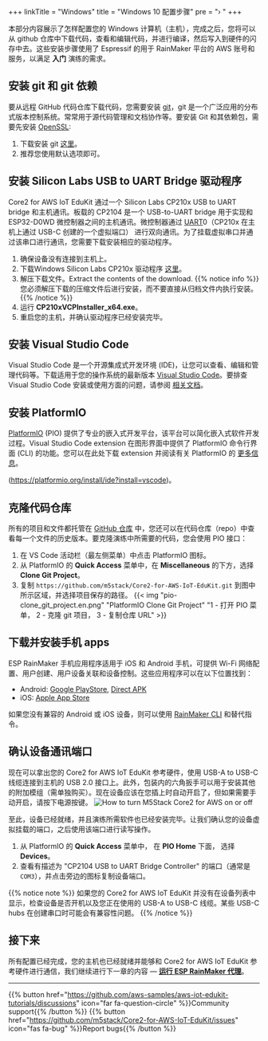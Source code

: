 +++
linkTitle = "Windows"
title = "Windows 10 配置步骤"
pre = "› "
+++

本部分内容展示了怎样配置您的 Windows 计算机（主机），完成之后，您将可以从 github 仓库中下载代码，查看和编辑代码，并进行编译，然后写入到硬件的闪存中去。这些安装步骤使用了 Espressif 的用于 RainMaker 平台的 AWS 账号和服务，以满足 **入门** 演练的需求。

## 安装 git 和 git 依赖
要从远程 GitHub 代码仓库下载代码，您需要安装 [git](https://git-scm.com/book/en/v2/Getting-Started-What-is-Git%3F)，git 是一个广泛应用的分布式版本控制系统。常常用于源代码管理和文档协作等。要安装 Git 和其依赖包，需要先安装 [OpenSSL](https://www.openssl.org/):
1) 下载安装 git [这里](https://git-scm.com/download/win)。
2) 推荐您使用默认选项即可。

## 安装 Silicon Labs USB to UART Bridge 驱动程序
Core2 for AWS IoT EduKit 通过一个 Silicon Labs CP210x USB to UART bridge 和主机通讯。板载的 CP2104 是一个 USB-to-UART bridge 用于实现和 ESP32-D0WD 微控制器之间的主机通讯。微控制器通过 [UART](https://docs.espressif.com/projects/esp-idf/en/latest/esp32/api-reference/peripherals/uart.html)0（CP210x 在主机上通过 USB-C 创建的一个虚拟端口） 进行双向通讯。为了挂载虚拟串口并通过该串口进行通讯，您需要下载安装相应的驱动程序。
1) 确保设备没有连接到主机上。
2) 下载Windows Silicon Labs CP210x 驱动程序 [这里](https://www.silabs.com/documents/public/software/CP210x_VCP_Windows.zip)。
3) 解压下载文件。Extract the contents of the download.
   {{% notice info %}}
   您必须解压下载的压缩文件后进行安装，而不要直接从归档文件内执行安装。
   {{% /notice %}} 
4) 运行 **CP210xVCPInstaller_x64.exe**。
5) 重启您的主机，并确认驱动程序已经安装完毕。

## 安装 Visual Studio Code 
Visual Studio Code 是一个开源集成式开发环境 (IDE)，让您可以查看、编辑和管理代码等。下载适用于您的操作系统的最新版本 [Visual Studio Code](https://code.visualstudio.com/)。要排查 Visual Studio Code 安装或使用方面的问题，请参阅 [相关文档](https://code.visualstudio.com/docs/setup/setup-overview)。

## 安装 PlatformIO
[PlatformIO](https://marketplace.visualstudio.com/items?itemName=platformio.platformio-ide) (PIO)  提供了专业的嵌入式开发平台，该平台可以简化嵌入式软件开发过程。Visual Studio Code extension 在图形界面中提供了 PlatformIO 命令行界面 (CLI) 的功能。您可以在此处下载 extension 并阅读有关 PlatformIO 的 [更多信息](https://platformio.org/install/ide?install=vscode)。

(https://platformio.org/install/ide?install=vscode)。

## 克隆代码仓库
所有的项目和文件都托管在 [GitHub 仓库](https://docs.github.com/en/github/creating-cloning-and-archiving-repositories/about-repositories) 中，您还可以在代码仓库（repo）中查看每一个文件的历史版本。要克隆演练中所需要的代码，您会使用 PIO 接口：
1) 在 VS Code 活动栏（最左侧菜单）中点击 PlatformIO 图标。
2) 从 PlatformIO 的 **Quick Access** 菜单中，在 **Miscellaneous** 的下方，选择 **Clone Git Project**。
3) 复制 `https://github.com/m5stack/Core2-for-AWS-IoT-EduKit.git` 到图中所示区域，并选择项目保存的路径。
{{< img "pio-clone_git_project.en.png" "PlatformIO Clone Git Project" "1 -  打开 PIO 菜单， 2 - 克隆 git 项目， 3 - 复制仓库 URL" >}}

## 下载并安装手机 apps
ESP RainMaker 手机应用程序适用于 iOS 和 Android 手机，可提供 Wi-Fi 网络配置、用户创建、用户设备关联和设备控制。这些应用程序可以在以下位置找到：
* Android: [Google PlayStore](https://play.google.com/store/apps/details?id=com.espressif.rainmaker), [Direct APK](https://github.com/espressif/esp-rainmaker-android/releases)
* iOS: [Apple App Store](https://apps.apple.com/app/esp-rainmaker/id1497491540)

如果您没有兼容的 Android 或 iOS 设备，则可以使用 [RainMaker CLI](https://rainmaker.espressif.com/docs/cli-setup.html) 和替代指令。

## 确认设备通讯端口
现在可以拿出您的 Core2 for AWS IoT EduKit 参考硬件，使用 USB-A to USB-C 线缆连接到主机的 USB 2.0 接口上。此外，包装内的六角扳手可以用于安装其他的附加模组（需单独购买）。现在设备应该在您插上时自动开启了，但如果需要手动开启，请按下电源按键。
![How to turn M5Stack Core2 for AWS on or off](windows/core2foraws_power_on_off.jpg?width=500px&classes=shadow)

至此，设备已经就绪，并且演练所需软件也已经安装完毕。让我们确认您的设备虚拟挂载的端口，之后使用该端口进行读写操作。
1) 从 PlatformIO 的 **Quick Access** 菜单中， 在 **PIO Home** 下面， 选择 **Devices**。
2) 查看有描述为 "CP2104 USB to UART Bridge Controller" 的端口（通常是 `COM3`），并点击旁边的图标复制设备端口。

{{% notice note %}}
如果您的 Core2 for AWS IoT EduKit 并没有在设备列表中显示，检查设备是否开机以及您正在使用的 USB-A to USB-C 线缆。某些 USB-C hubs 在创建串口时可能会有兼容性问题。
{{% /notice %}}

## 接下来
所有配置已经完成，您的主机也已经就绪并能够和 Core2 for AWS IoT EduKit 参考硬件进行通信，我们继续进行下一章的内容 — [**运行 ESP RainMaker 代理**](/cn/getting-started/run-rainmaker.html)。

---
{{% button href="https://github.com/aws-samples/aws-iot-edukit-tutorials/discussions" icon="far fa-question-circle" %}}Community support{{% /button %}} {{% button href="https://github.com/m5stack/Core2-for-AWS-IoT-EduKit/issues" icon="fas fa-bug" %}}Report bugs{{% /button %}}
